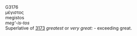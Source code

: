 G3176  
μέγιστος  
megistos  
*meg‘-is-tos*  
Superlative of [3173](g3173) *greatest* or *very* *great:* - exceeding
great.  

